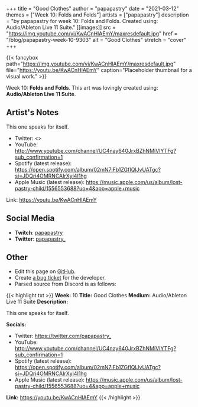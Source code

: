 +++
title =       "Good Clothes"
author =      "papapastry"
date =        "2021-03-12"
themes =      ["Week 10: Folds and Folds"]
artists =     ["papapastry"]
description = "by papapastry for week 10: Folds and Folds. Created using: Audio/Ableton Live 11 Suite."
[[images]]
      src = "https://img.youtube.com/vi/KwACnHlAEmY/maxresdefault.jpg"
      href = "/blog/papapastry-week-10-9303"
      alt = "Good Clothes"
      stretch = "cover"
+++


{{< fancybox path="https://img.youtube.com/vi/KwACnHlAEmY/maxresdefault.jpg" file="https://youtu.be/KwACnHlAEmY" caption="Placeholder thumbnail for a visual work." >}}


Week 10: **Folds and Folds**. This art was lovingly created using: **Audio/Ableton Live 11 Suite**.

## Artist's Notes

This one speaks for itself.

- Twitter: <>
- YouTube: <http://www.youtube.com/channel/UC4nay640JrxBZhNMiVIYTFg?sub_confirmation=1>
- Spotify (latest release): <https://open.spotify.com/album/02mN7iFb1ZGfIQlJvUATgc?si=JDQri4OMRNCAIrXyi4I1hg>
- Apple Music (latest release): <https://music.apple.com/us/album/lost-pastry-child/1556553688?uo=4&app=apple+music>

Link: https://youtu.be/KwACnHlAEmY

## Social Media

- **Twitch**: <a href='https://twitch.tv/papapastry' target='_blank'>papapastry</a>
- **Twitter**: <a href='https://twitter.com/papapastry_' target='_blank'>papapastry_</a>

## Other

- Edit this page on [GitHub](https://github.com/teaminkling/web-refresh/edit/main/content/blog/papapastry-week-10-9303.md).
- Create [a bug ticket](https://github.com/teaminkling/web-refresh/issues/new?assignees=&labels=bug&template=problem-report.md&title=) for the developer.
- Parsed source from Discord is as follows:

{{< highlight txt >}}
**Week:** 10
**Title:** Good Clothes
**Medium:** Audio/Ableton Live 11 Suite
**Description:**

This one speaks for itself.

**Socials:**

- Twitter: <https://twitter.com/papapastry_>
- YouTube: <http://www.youtube.com/channel/UC4nay640JrxBZhNMiVIYTFg?sub_confirmation=1>
- Spotify (latest release): <https://open.spotify.com/album/02mN7iFb1ZGfIQlJvUATgc?si=JDQri4OMRNCAIrXyi4I1hg>
- Apple Music (latest release): <https://music.apple.com/us/album/lost-pastry-child/1556553688?uo=4&app=apple+music>

**Link:** https://youtu.be/KwACnHlAEmY
{{< /highlight >}}